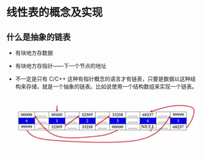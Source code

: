 # 线性表的概念及实现

## 什么是抽象的链表

- 有块地方存数据

- 有块地方存指针——下一个节点的地址

- 不一定是只有 C/C++ 这种有指针概念的语言才有链表，只要是数据以这种结构来存储，就是一个抽象的链表。比如说使用一个结构数组来实现一个链表。

  ![1524361788727](assets/1524361788727.png)
